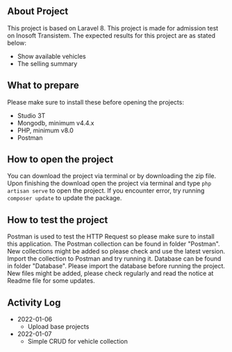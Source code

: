 ## About Project

This project is based on Laravel 8. This project is made for admission test on Inosoft Transistem. The expected results for this project are as stated below:
- Show available vehicles
- The selling summary

## What to prepare

Please make sure to install these before opening the projects:
- Studio 3T
- Mongodb, minimum v4.4.x
- PHP, minimum v8.0
- Postman

## How to open the project

You can download the project via terminal or by downloading the zip file.
Upon finishing the download open the project via terminal and type `php artisan serve` to open the project.
If you encounter error, try running `composer update` to update the package.

## How to test the project

Postman is used to test the HTTP Request so please make sure to install this application. The Postman collection can be found in folder "Postman". New collections might be added so please check and use the latest version.
Import the collection to Postman and try running it.
Database can be found in folder "Database". Please import the database before running the project. New files might be added, please check regularly and read the notice at Readme file for some updates.

## Activity Log
- 2022-01-06
    * Upload base projects
- 2022-01-07
    * Simple CRUD for vehicle collection